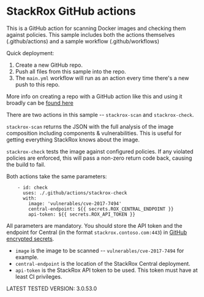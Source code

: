 # StackRox GitHub actions

This is a GitHub action for scanning Docker images and checking them against policies.  This sample includes both the actions themselves (.github/actions) and a sample workflow (.github/workflows)

Quick deployment:

1.  Create a new GitHub repo.
2.  Push all files from this sample into the repo.
3.  The `main.yml` workflow will run as an action every time there's a new push to this repo.

More info on creating a repo with a GitHub action like this and using it broadly can be [found here](https://docs.github.com/en/free-pro-team@latest/actions/creating-actions/creating-a-composite-run-steps-action)

There are two actions in this sample -- `stackrox-scan` and `stackrox-check`.

`stackrox-scan` returns the JSON with the full analysis of the image composition including components & vulnerabilities.  This is useful for getting everything StackRox knows about the image.

`stackrox-check` tests the image against configured policies.  If any violated policies are enforced, this will pass a non-zero return code back, causing the build to fail.

Both actions take the same parameters:

```
    - id: check
      uses: ./.github/actions/stackrox-check
      with:
        image: 'vulnerables/cve-2017-7494'
        central-endpoint: ${{ secrets.ROX_CENTRAL_ENDPOINT }}
        api-token: ${{ secrets.ROX_API_TOKEN }}
```

All parameters are mandatory.  You should store the API token and the endpoint for Central (in the format `stackrox.contoso.com:443`) in [GitHub encrypted secrets](https://docs.github.com/en/free-pro-team@latest/actions/reference/encrypted-secrets).

* `image` is the image to be scanned -- `vulnerables/cve-2017-7494` for example.  
* `central-endpoint` is the location of the StackRox Central deployment.  
* `api-token` is the StackRox API token to be used.  This token must have at least CI privileges.

LATEST TESTED VERSION: 3.0.53.0
